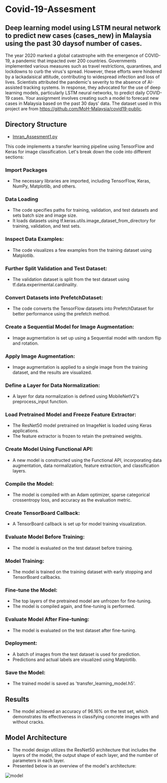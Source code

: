 # Covid-19-Assesment

##  Deep learning model using LSTM neural network to predict new cases (cases_new) in Malaysia using the past 30 daysof number of cases.

The year 2020 marked a global catastrophe with the emergence of COVID-19, a pandemic that impacted over 200 countries. Governments implemented various measures such as travel restrictions, quarantines, and lockdowns to curb the virus's spread. However, these efforts were hindered by a lackadaisical attitude, contributing to widespread infection and loss of lives. Scientists attributed the pandemic's severity to the absence of AI-assisted tracking systems. In response, they advocated for the use of deep learning models, particularly LSTM neural networks, to predict daily COVID-19 cases. Your assignment involves creating such a model to forecast new cases in Malaysia based on the past 30 days' data. The dataset used in this project are from https://github.com/MoH-Malaysia/covid19-public.

## Directory Structure
- [Imran_Assesment1.py](https://github.com/Imraanjaafar/Computer-Vision-Image-Classification-for-Cracks-or-No-Cracks-Dataset/blob/main/Imran_Assesment1.py)

This code implements a transfer learning pipeline using TensorFlow and Keras for image classification. Let's break down the code into different sections:

### Import Packages

- The necessary libraries are imported, including TensorFlow, Keras, NumPy, Matplotlib, and others.

### Data Loading

- The code specifies paths for training, validation, and test datasets and sets batch size and image size.
- It loads datasets using tf.keras.utils.image_dataset_from_directory for training, validation, and test sets.

### Inspect Data Examples:

- The code visualizes a few examples from the training dataset using Matplotlib.

### Further Split Validation and Test Dataset:

- The validation dataset is split from the test dataset using tf.data.experimental.cardinality.

### Convert Datasets into PrefetchDataset:

- The code converts the TensorFlow datasets into PrefetchDataset for better performance using the prefetch method.

### Create a Sequential Model for Image Augmentation:

- Image augmentation is set up using a Sequential model with random flip and rotation.

### Apply Image Augmentation:

- Image augmentation is applied to a single image from the training dataset, and the results are visualized.

### Define a Layer for Data Normalization:

- A layer for data normalization is defined using MobileNetV2's preprocess_input function.

### Load Pretrained Model and Freeze Feature Extractor:

- The ResNet50 model pretrained on ImageNet is loaded using Keras applications.
- The feature extractor is frozen to retain the pretrained weights.

### Create Model Using Functional API:

- A new model is constructed using the Functional API, incorporating data augmentation, data normalization, feature extraction, and classification layers.

### Compile the Model:

- The model is compiled with an Adam optimizer, sparse categorical crossentropy loss, and accuracy as the evaluation metric.

### Create TensorBoard Callback:

- A TensorBoard callback is set up for model training visualization.

### Evaluate Model Before Training:

- The model is evaluated on the test dataset before training.

### Model Training:

- The model is trained on the training dataset with early stopping and TensorBoard callbacks.

### Fine-tune the Model:

- The top layers of the pretrained model are unfrozen for fine-tuning.
- The model is compiled again, and fine-tuning is performed.

### Evaluate Model After Fine-tuning:

- The model is evaluated on the test dataset after fine-tuning.

### Deployment:

- A batch of images from the test dataset is used for prediction.
- Predictions and actual labels are visualized using Matplotlib.

### Save the Model:

- The trained model is saved as 'transfer_learning_model.h5'.

## Results
- The model achieved an accuracy of 96.16% on the test set, which demonstrates its effectiveness in classifying concrete images with and without cracks.

## Model Architecture

- The model design utilizes the ResNet50 architecture that includes the layers of the model, the output shape of each layer, and the number of parameters in each layer.
- Presented below is an overview of the model's architecture:

![model](https://github.com/Imraanjaafar/Computer-Vision-Image-Classification-for-Cracks-or-No-Cracks-Dataset/assets/151133555/5122dcb3-8ac0-4fb4-90fb-14587e9001ea)
